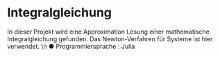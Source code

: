 # Integralgleichung
In dieser Projekt wird eine Approximation Lösung einer mathematische
Integralgleichung gefunden. Das Newton-Verfahren für Systeme ist hier
verwendet. \n
● Programmiersprache : Julia
